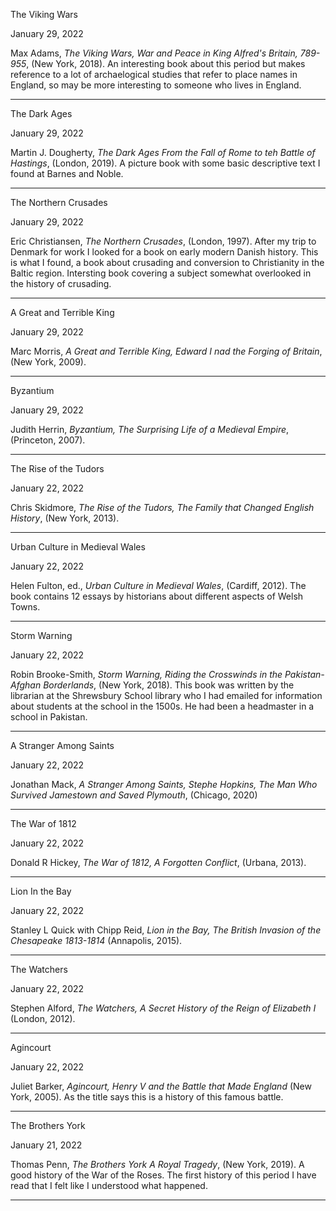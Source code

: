 
The Viking Wars

January 29, 2022

Max Adams, *The Viking Wars, War and Peace in King Alfred's Britain, 789-955*, (New York, 2018). An interesting book about this period but makes reference to a lot of archaelogical studies that refer to place names in England, so may be more interesting to someone who lives in England.

***

The Dark Ages

January 29, 2022

Martin J. Dougherty, *The Dark Ages From the Fall of Rome to teh Battle of Hastings*, (London, 2019). A picture book with some basic descriptive text I found at Barnes and Noble.

***

The Northern Crusades

January 29, 2022

Eric Christiansen, *The Northern Crusades*, (London, 1997). After my trip to Denmark for work I
looked for a book on early modern Danish history. This is what I found, a book about crusading and conversion to Christianity in the Baltic region. Intersting book covering a subject somewhat overlooked in the history of crusading.

***

A Great and Terrible King

January 29, 2022

Marc Morris, *A Great and Terrible King, Edward I nad the Forging of Britain*, (New York, 2009).

***

Byzantium

January 29, 2022

Judith Herrin, *Byzantium, The Surprising Life of a Medieval Empire*, (Princeton, 2007).

***

The Rise of the Tudors

January 22, 2022

Chris Skidmore, *The Rise of the Tudors, The Family that Changed English History*, (New York, 2013).


***
Urban Culture in Medieval Wales

January 22, 2022

Helen Fulton, ed., *Urban Culture in Medieval Wales*, (Cardiff, 2012). The book contains 12 essays by historians about different aspects of Welsh Towns.

***
Storm Warning

January 22, 2022

Robin Brooke-Smith, *Storm Warning, Riding the Crosswinds in the Pakistan-Afghan Borderlands*, (New York, 2018). This book was written by the librarian at the Shrewsbury School library who I
had emailed for information about students at the school in the 1500s. He had been a headmaster in a school in Pakistan.


***

A Stranger Among Saints

January 22, 2022

Jonathan Mack, *A Stranger Among Saints, Stephe Hopkins, The Man Who Survived Jamestown and Saved Plymouth*, (Chicago, 2020)


***

The War of 1812

January 22, 2022

Donald R Hickey, *The War of 1812, A Forgotten Conflict*, (Urbana, 2013).

***

Lion In the Bay

January 22, 2022

Stanley L Quick with Chipp Reid, *Lion in the Bay, The British Invasion of the Chesapeake 1813-1814* (Annapolis, 2015).

***

The Watchers

January 22, 2022

Stephen Alford, *The Watchers, A Secret History of the Reign of Elizabeth I* (London, 2012).

***

Agincourt

January 22, 2022

Juliet Barker, *Agincourt, Henry V and the Battle that Made England* (New York, 2005). As the title says this is a history of this famous battle.

***

The Brothers York

January 21, 2022

Thomas Penn, *The Brothers York A Royal Tragedy*, (New York, 2019). A good history of the War of the Roses. The first history of this period I have read that I felt like I understood what happened.

***